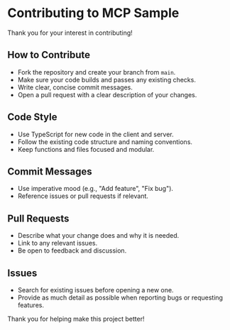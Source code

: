 # Contributing to MCP Sample

Thank you for your interest in contributing!

## How to Contribute

- Fork the repository and create your branch from `main`.
- Make sure your code builds and passes any existing checks.
- Write clear, concise commit messages.
- Open a pull request with a clear description of your changes.

## Code Style

- Use TypeScript for new code in the client and server.
- Follow the existing code structure and naming conventions.
- Keep functions and files focused and modular.

## Commit Messages

- Use imperative mood (e.g., "Add feature", "Fix bug").
- Reference issues or pull requests if relevant.

## Pull Requests

- Describe what your change does and why it is needed.
- Link to any relevant issues.
- Be open to feedback and discussion.

## Issues

- Search for existing issues before opening a new one.
- Provide as much detail as possible when reporting bugs or requesting features.

Thank you for helping make this project better! 